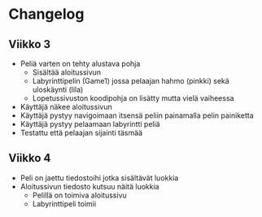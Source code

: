 # Changelog

## Viikko 3

* Peliä varten on tehty alustava pohja
  - Sisältää aloitussivun
  - Labyrinttipelin (Game1) jossa pelaajan hahmo (pinkki) sekä uloskäynti (lila)
  - Lopetussivuston koodipohja on lisätty mutta vielä vaiheessa
* Käyttäjä näkee aloitussivun
* Käyttäjä pystyy navigoimaan itsensä peliin painamalla pelin painiketta
* Käyttäjä pystyy pelaamaan labyrintti peliä
* Testattu että pelaajan sijainti täsmää

## Viikko 4

* Peli on jaettu tiedostoihi jotka sisältävät luokkia
* Aloitussivun tiedosto kutsuu näitä luokkia
  - Pelillä on toimiva aloitussivu
  - Labyrinttipeli toimii
  
